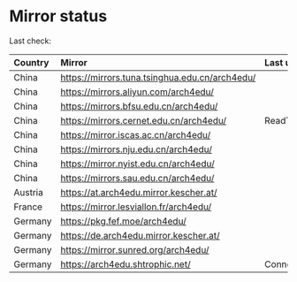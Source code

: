 <script src="./time.js"></script>
# Mirror status
Last check: <script type="text/javascript">localize(1754231038.9036052);</script>

|Country|Mirror|Last update|
|:------|:-----|:----------|
|China|https://mirrors.tuna.tsinghua.edu.cn/arch4edu/|<script type="text/javascript">localize(1754203694);</script>|
|China|https://mirrors.aliyun.com/arch4edu/|<script type="text/javascript">localize(1754160498);</script>|
|China|https://mirrors.bfsu.edu.cn/arch4edu/|<script type="text/javascript">localize(1754160498);</script>|
|China|https://mirrors.cernet.edu.cn/arch4edu/|ReadTimeout|
|China|https://mirror.iscas.ac.cn/arch4edu/|<script type="text/javascript">localize(1754203694);</script>|
|China|https://mirrors.nju.edu.cn/arch4edu/|<script type="text/javascript">localize(1754160498);</script>|
|China|https://mirror.nyist.edu.cn/arch4edu/|<script type="text/javascript">localize(1754160498);</script>|
|China|https://mirrors.sau.edu.cn/arch4edu/|<script type="text/javascript">localize(1754074315);</script>|
|Austria|https://at.arch4edu.mirror.kescher.at/|<script type="text/javascript">localize(1754203694);</script>|
|France|https://mirror.lesviallon.fr/arch4edu/|<script type="text/javascript">localize(1754160498);</script>|
|Germany|https://pkg.fef.moe/arch4edu/|<script type="text/javascript">localize(1754203694);</script>|
|Germany|https://de.arch4edu.mirror.kescher.at/|<script type="text/javascript">localize(1754203694);</script>|
|Germany|https://mirror.sunred.org/arch4edu/|<script type="text/javascript">localize(1754203694);</script>|
|Germany|https://arch4edu.shtrophic.net/|ConnectionError|

<script src="./tablefilter/tablefilter.js"></script>
<script src="./table.js"></script>